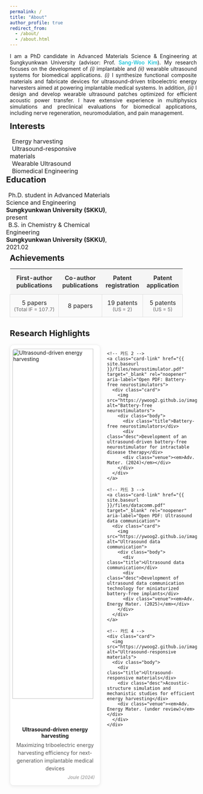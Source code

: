 ```yaml
---
permalink: /
title: "About"
author_profile: true
redirect_from: 
  - /about/
  - /about.html
---
```


<p style="text-align: justify;">
I am a PhD candidate in Advanced Materials Science & Engineering at Sungkyunkwan University (advisor: Prof. 
<a href="https://scholar.google.com/citations?user=qCyU-VoAAAAJ&hl=en" class="prof-link">Sang-Woo Kim</a>).
My research focuses on the development of <em>(i)</em> implantable and <em>(ii)</em> wearable ultrasound systems for biomedical applications. 
<em>(i)</em> I synthesize functional composite materials and fabricate devices for ultrasound-driven triboelectric energy harvesters aimed at powering implantable medical systems. 
In addition, <em>(ii)</em> I design and develop wearable ultrasound patches optimized for efficient acoustic power transfer. 
I have extensive experience in multiphysics simulations and preclinical evaluations for biomedical applications, including nerve regeneration, neuromodulation, and pain management.
</p>

<div style="display: flex; justify-content: flex-start; flex-wrap: wrap;">
  <div style="flex: 1; min-width: 250px; max-width: 45%; margin-right: 20px;">
    <h2 style="font-size: 22px; margin-top: 0;">Interests</h2>
    <ul style="list-style-type: none; padding-left: 0; margin: 0; font-size: 16px;">
      <li><i class="fas fa-book" style="margin-right: 6px;"></i> Energy harvesting</li>
      <li><i class="fas fa-book" style="margin-right: 6px;"></i> Ultrasound-responsive materials</li>
      <li><i class="fas fa-book" style="margin-right: 6px;"></i> Wearable Ultrasound</li>
      <li><i class="fas fa-book" style="margin-right: 6px;"></i> Biomedical Engineering</li>
    </ul>
  </div>

  <div style="flex: 1; min-width: 300px; max-width: 50%; margin-left: -10px;">
    <h2 style="font-size: 22px; margin-top: 0;">Education</h2>
    <ul style="list-style-type: none; padding-left: 0; margin: 0; font-size: 16px;">
      <li><i class="fas fa-graduation-cap" style="margin-right: 6px;"></i>
        Ph.D. student in Advanced Materials Science and Engineering<br>
        <strong>Sungkyunkwan University (SKKU)</strong>, present
      </li>
      <li><i class="fas fa-graduation-cap" style="margin-right: 6px;"></i>
        B.S. in Chemistry & Chemical Engineering<br>
        <strong>Sungkyunkwan University (SKKU)</strong>, 2021.02
      </li>
    </ul>
  </div>
</div>

<!-- Achievements Section -->
<div style="margin-top: -22px; max-width: 960px; margin-left:auto; margin-right:auto;"> 
  <h2 style="margin-bottom:10px; text-align:left;">Achievements</h2>

  <div class="achievements">
    <table>
      <thead>
        <tr>
          <th>First-author<br>publications</th>
          <th>Co-author<br>publications</th>
          <th>Patent<br>registration</th>
          <th>Patent<br>application</th>
        </tr>
      </thead>
      <tbody>
        <tr>
          <td>5 papers<br><small>(Total IF = 107.7)</small></td>
          <td>8 papers</td>
          <td>19 patents<br><small>(US = 2)</small></td>
          <td>5 patents<br><small>(US = 5)</small></td>
        </tr>
      </tbody>
    </table>
  </div>
</div>

<!-- Research Highlights Section -->
<div style="max-width: 960px; margin: 30px auto 0 auto;">
  <h2 id="highlights" style="margin-top: 10px; font-size: 22px;">Research Highlights</h2>

  <div class="research-highlights">
    <!-- 카드 1 -->
    <a class="card-link" href="{{ site.baseurl }}/files/harvesting.pdf" target="_blank" rel="noopener" aria-label="Open PDF: Ultrasound-driven energy harvesting">
      <div class="card">
        <img src="https://ywoog2.github.io/images/1.png" alt="Ultrasound-driven energy harvesting">
        <div class="body">
          <div class="title">Ultrasound-driven energy harvesting</div>
          <div class="desc">Maximizing triboelectric energy harvesting efficiency for next-generation implantable medical devices</div>
          <div class="venue"><em>Joule (2024)</em></div>
        </div>
      </div>
    </a>

    <!-- 카드 2 -->
    <a class="card-link" href="{{ site.baseurl }}/files/neurostimulator.pdf" target="_blank" rel="noopener" aria-label="Open PDF: Battery-free neurostimulators">
      <div class="card">
        <img src="https://ywoog2.github.io/images/2.png" alt="Battery-free neurostimulators">
        <div class="body">
          <div class="title">Battery-free neurostimulators</div>
          <div class="desc">Development of an ultrasound-driven battery-free neurostimulator for intractable disease therapy</div>
          <div class="venue"><em>Adv. Mater. (2024)</em></div>
        </div>
      </div>
    </a>

    <!-- 카드 3 -->
    <a class="card-link" href="{{ site.baseurl }}/files/datacomm.pdf" target="_blank" rel="noopener" aria-label="Open PDF: Ultrasound data communication">
      <div class="card">
        <img src="https://ywoog2.github.io/images/3.png" alt="Ultrasound data communication"> 
        <div class="body">
          <div class="title">Ultrasound data communication</div>
          <div class="desc">Development of ultrasound data communication technology for miniaturized battery-free implants</div>
          <div class="venue"><em>Adv. Energy Mater. (2025)</em></div>
        </div>
      </div>
    </a>

    <!-- 카드 4 -->
    <div class="card">
      <img src="https://ywoog2.github.io/images/4.png" alt="Ultrasound-responsive materials">
      <div class="body">
        <div class="title">Ultrasound-responsive materials</div>
        <div class="desc">Acoustic-structure simulation and mechanistic studies for efficient energy harvesting</div>
        <div class="venue"><em>Adv. Energy Mater. (under review)</em></div>
      </div>
    </div>
  </div>
</div>

<style>
/* === Sang-Woo Kim 링크 색상 (#00bcd4) === */
.prof-link {
  color: #00bcd4;
  text-decoration: none;
  font-weight: 500;
}
.prof-link:hover {
  color: #26c6da;
  text-decoration: underline;
}

/* ====== Achievements 표 스타일 ====== */
.achievements table {
  width: 100%;
  border-collapse: collapse;
  font-size: 16px;
}
.achievements thead th {
  background: #f5f5f5;
  color: #333;
  padding: 14px 10px;
  text-align: center !important;
  vertical-align: middle !important;
}
.achievements tbody td {
  background: #fafafa;
  color: #222;
  padding: 12px 10px;
  text-align: center !important;
  vertical-align: middle !important;
  border: 1px solid #ddd;
}
.achievements tbody td small { color: #666; }

/* 다크 모드 */
@media (prefers-color-scheme: dark) {
  .achievements thead th {
    background: #444;
    color: #fff;
  }
  .achievements tbody td {
    background: #2b2b2b;
    color: #f5f5f5;
    border: 1px solid #555;
  }
  .achievements tbody td small {
    color: #ccc;
  }
}

/* ===== Research Highlights 2×2 레이아웃 ===== */
.research-highlights{
  display: grid;
  grid-template-columns: 1fr;
  gap: 20px;
}
@media (min-width: 860px){
  .research-highlights{
    grid-template-columns: repeat(2, 1fr);
  }
}
.card-link{ display:block; text-decoration:none; color:inherit; }
.card{
  width: 100%;
  background:#fff;
  border:1px solid #eee;
  border-radius:10px;
  box-shadow:0 2px 8px rgba(0,0,0,0.08);
  overflow:hidden;
  transition: all 0.25s ease;
}
.card:hover{ box-shadow:0 6px 16px rgba(0,0,0,0.12); transform: translateY(-3px); }
.card img{ width:95%; display:block; margin:10px auto; border-radius:6px; }
.card .body{ padding:10px 14px 14px; }
.card .title{ font-weight:700; text-align:center; margin-top:4px; }
.card .desc{ font-size:14px; color:#555; text-align:center; margin-top:6px; line-height:1.5; }
.card .venue{ font-size:12px; color:#888; text-align:right; margin-top:6px; font-style:italic; }

@media (prefers-color-scheme: dark){
  .card{ background:#2b2b2b; border:1px solid #555; }
  .card .title{ color:#fff; }
  .card .desc{ color:#ccc; }
  .card .venue{ color:#aaa; }
}

/* 앵커 위치 보정 */
#highlights { scroll-margin-top: 96px; }
@media (max-width: 900px) { #highlights { scroll-margin-top: 72px; } }

html { scroll-behavior: smooth; }
</style>
